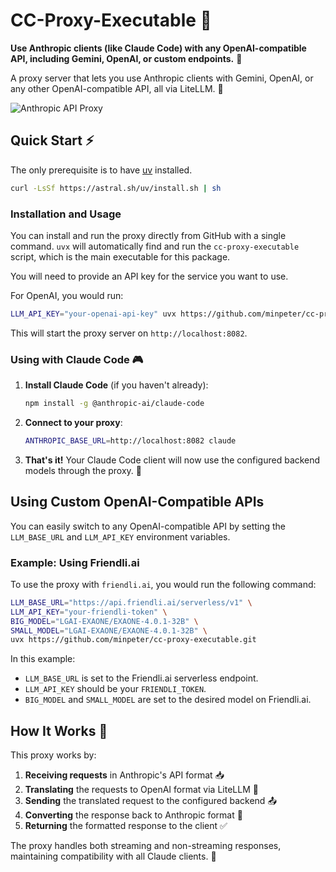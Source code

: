 # CC-Proxy-Executable 🔄

**Use Anthropic clients (like Claude Code) with any OpenAI-compatible API, including Gemini, OpenAI, or custom endpoints.** 🤝

A proxy server that lets you use Anthropic clients with Gemini, OpenAI, or any other OpenAI-compatible API, all via LiteLLM. 🌉

![Anthropic API Proxy](pic.png)

## Quick Start ⚡

The only prerequisite is to have [uv](https://github.com/astral-sh/uv) installed.

```bash
curl -LsSf https://astral.sh/uv/install.sh | sh
```

### Installation and Usage

You can install and run the proxy directly from GitHub with a single command. `uvx` will automatically find and run the `cc-proxy-executable` script, which is the main executable for this package.

You will need to provide an API key for the service you want to use.

For OpenAI, you would run:
```bash
LLM_API_KEY="your-openai-api-key" uvx https://github.com/minpeter/cc-proxy-executable.git
```

This will start the proxy server on `http://localhost:8082`.

### Using with Claude Code 🎮

1. **Install Claude Code** (if you haven't already):
   ```bash
   npm install -g @anthropic-ai/claude-code
   ```

2. **Connect to your proxy**:
   ```bash
   ANTHROPIC_BASE_URL=http://localhost:8082 claude
   ```

3. **That's it!** Your Claude Code client will now use the configured backend models through the proxy. 🎯

## Using Custom OpenAI-Compatible APIs

You can easily switch to any OpenAI-compatible API by setting the `LLM_BASE_URL` and `LLM_API_KEY` environment variables.

### Example: Using Friendli.ai

To use the proxy with `friendli.ai`, you would run the following command:

```bash
LLM_BASE_URL="https://api.friendli.ai/serverless/v1" \
LLM_API_KEY="your-friendli-token" \
BIG_MODEL="LGAI-EXAONE/EXAONE-4.0.1-32B" \
SMALL_MODEL="LGAI-EXAONE/EXAONE-4.0.1-32B" \
uvx https://github.com/minpeter/cc-proxy-executable.git
```

In this example:
- `LLM_BASE_URL` is set to the Friendli.ai serverless endpoint.
- `LLM_API_KEY` should be your `FRIENDLI_TOKEN`.
- `BIG_MODEL` and `SMALL_MODEL` are set to the desired model on Friendli.ai.

## How It Works 🧩

This proxy works by:

1. **Receiving requests** in Anthropic's API format 📥
2. **Translating** the requests to OpenAI format via LiteLLM 🔄
3. **Sending** the translated request to the configured backend 📤
4. **Converting** the response back to Anthropic format 🔄
5. **Returning** the formatted response to the client ✅

The proxy handles both streaming and non-streaming responses, maintaining compatibility with all Claude clients. 🌊
